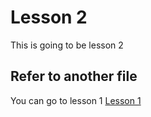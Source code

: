 # Lesson 2
This is going to be lesson 2

## Refer to another file
You can go to lesson 1 [Lesson 1](./lesson1.md#lesson-3)
